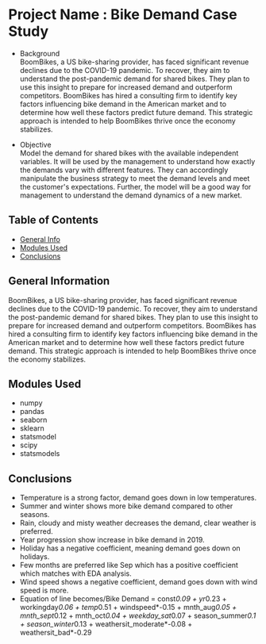 # Project Name : Bike Demand Case Study

- Background\
BoomBikes, a US bike-sharing provider, has faced significant revenue declines due to the COVID-19 pandemic. To recover, they aim to understand the post-pandemic demand for shared bikes. They plan to use this insight to prepare for increased demand and outperform competitors. BoomBikes has hired a consulting firm to identify key factors influencing bike demand in the American market and to determine how well these factors predict future demand. This strategic approach is intended to help BoomBikes thrive once the economy stabilizes.

- Objective\
Model the demand for shared bikes with the available independent variables. It will be used by the management to understand how exactly the demands vary with different features. They can accordingly manipulate the business strategy to meet the demand levels and meet the customer's expectations. Further, the model will be a good way for management to understand the demand dynamics of a new market.

## Table of Contents
* [General Info](#general-information)
* [Modules Used](#Modules-Used)
* [Conclusions](#Conclusions)


## General Information
BoomBikes, a US bike-sharing provider, has faced significant revenue declines due to the COVID-19 pandemic. To recover, they aim to understand the post-pandemic demand for shared bikes. They plan to use this insight to prepare for increased demand and outperform competitors. BoomBikes has hired a consulting firm to identify key factors influencing bike demand in the American market and to determine how well these factors predict future demand. This strategic approach is intended to help BoomBikes thrive once the economy stabilizes.

## Modules Used
- numpy
- pandas
- seaborn
- sklearn
- statsmodel
- scipy
- statsmodels

## Conclusions

- Temperature is a strong factor, demand goes down in low temperatures.
- Summer and winter shows more bike demand compared to other seasons.
- Rain, cloudy and misty weather decreases the demand, clear weather is preferred.
- Year progression show increase in bike demand in 2019.
- Holiday has a negative coefficient, meaning demand goes down on holidays.
- Few months are preferred like Sep which has a positive coefficient which matches with EDA analysis.
- Wind speed shows a negative coefficient, demand goes down with wind speed is more.
-  Equation of line becomes/Bike Demand = const*0.09 + yr*0.23 + workingday*0.06 + temp*0.51 + windspeed*-0.15 + mnth_aug*0.05 + mnth_sept*0.12 + mnth_oct*0.04 + weekday_sat*0.07 + season_summer*0.1 + season_winter*0.13 + weathersit_moderate*-0.08 + weathersit_bad*-0.29